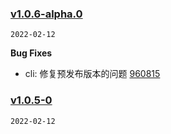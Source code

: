 ### [v1.0.6-alpha.0](https://github.com/compare/v1.0.5-0...v1.0.6-alpha.0)

`2022-02-12`

**Bug Fixes**

- cli: 修复预发布版本的问题 [960815](https://github.com/commit/960815f060e07dbff36fa48071e0e64a45af3f56)
### [v1.0.5-0](https://github.com/compare/v1.0.4-alpha.0...v1.0.5-0)

`2022-02-12`

